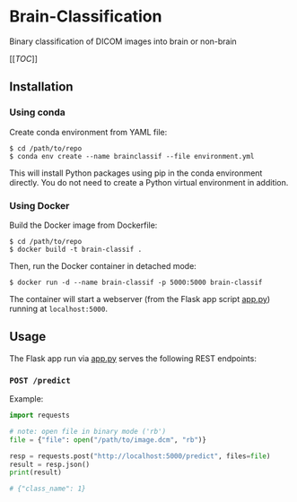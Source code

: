 # Brain-Classification

Binary classification of DICOM images into brain or non-brain

[[_TOC_]]

## Installation

### Using conda

Create conda environment from YAML file:

```shell
$ cd /path/to/repo
$ conda env create --name brainclassif --file environment.yml
```

This will install Python packages using pip in the conda environment directly.
You do not need to create a Python virtual environment in addition.

### Using Docker

Build the Docker image from Dockerfile:

```shell
$ cd /path/to/repo
$ docker build -t brain-classif .
```

Then, run the Docker container in detached mode:

```shell
$ docker run -d --name brain-classif -p 5000:5000 brain-classif
```

The container will start a webserver (from the Flask app script [app.py](app.py)) running at `localhost:5000`.

## Usage

The Flask app run via [app.py](app.py) serves the following REST endpoints:

### `POST /predict`

Example:


```python
import requests

# note: open file in binary mode ('rb')
file = {"file": open("/path/to/image.dcm", "rb")}

resp = requests.post("http://localhost:5000/predict", files=file)
result = resp.json()
print(result)

# {"class_name": 1}
```

